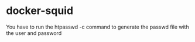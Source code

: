 # docker-squid

You have to run the htpasswd -c command to generate the passwd file with the user and password